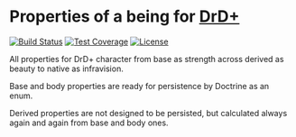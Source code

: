 # Properties of a being for [DrD+](http://www.altar.cz/drdplus/)

[![Build Status](https://travis-ci.org/jaroslavtyc/drd-plus-properties.svg?branch=master)](https://travis-ci.org/jaroslavtyc/drd-plus-properties)
[![Test Coverage](https://codeclimate.com/github/jaroslavtyc/drd-plus-properties/badges/coverage.svg)](https://codeclimate.com/github/jaroslavtyc/drd-plus-properties/coverage)
[![License](https://poser.pugx.org/drd-plus/properties/license)](https://packagist.org/packages/drd-plus/properties)

All properties for DrD+ character from base as strength across derived as beauty to native as infravision.

Base and body properties are ready for persistence by Doctrine as an enum.

Derived properties are not designed to be persisted, but calculated always again and again from base and body ones.
